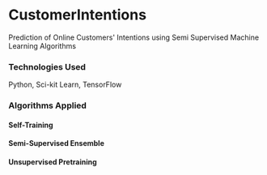 # CustomerIntentions
Prediction of Online Customers' Intentions using Semi Supervised Machine Learning Algorithms

### Technologies Used

Python, Sci-kit Learn, TensorFlow

### Algorithms Applied

#### Self-Training

#### Semi-Supervised Ensemble

#### Unsupervised Pretraining
